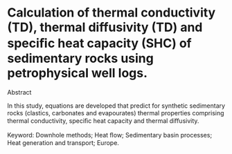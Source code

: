 # Calculation of thermal conductivity (TD), thermal diffusivity (TD) and speciﬁc heat capacity (SHC) of sedimentary rocks using petrophysical well logs.
Abstract

In this study, equations are developed that predict for synthetic sedimentary rocks (clastics,
carbonates and evapourates) thermal properties comprising thermal conductivity, speciﬁc heat
capacity and thermal diffusivity.

Keyword: Downhole methods; Heat ﬂow; Sedimentary basin processes; Heat generation and transport; Europe. 

